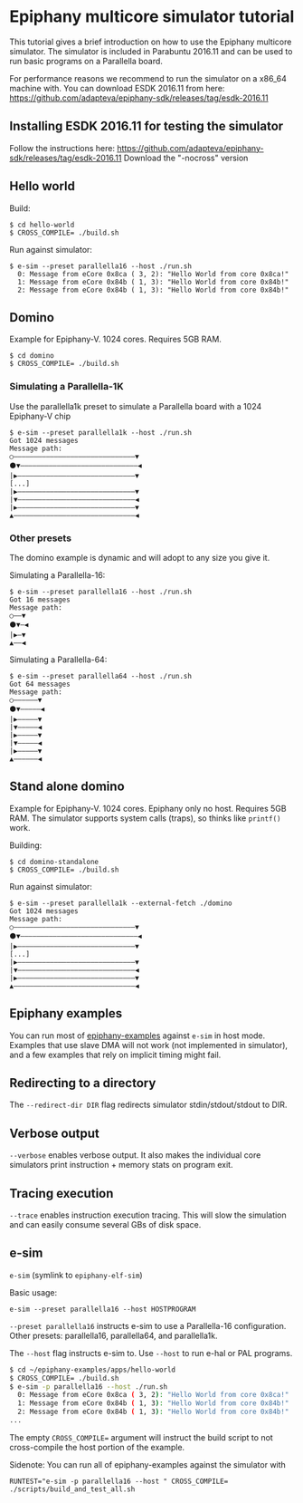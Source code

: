 # Epiphany multicore simulator tutorial

This tutorial gives a brief introduction on how to use the Epiphany multicore
simulator. The simulator is included in Parabuntu 2016.11 and can be used to
run basic programs on a Parallella board.

For performance reasons we recommend to run the simulator on a x86_64 machine with.
You can download ESDK 2016.11 from here:  
https://github.com/adapteva/epiphany-sdk/releases/tag/esdk-2016.11

## Installing ESDK 2016.11 for testing the simulator

Follow the instructions here:
https://github.com/adapteva/epiphany-sdk/releases/tag/esdk-2016.11
Download the "-nocross" version

## Hello world

Build:  
```
$ cd hello-world
$ CROSS_COMPILE= ./build.sh
```

Run against simulator:
```
$ e-sim --preset parallella16 --host ./run.sh
  0: Message from eCore 0x8ca ( 3, 2): "Hello World from core 0x8ca!"
  1: Message from eCore 0x84b ( 1, 3): "Hello World from core 0x84b!"
  2: Message from eCore 0x84b ( 1, 3): "Hello World from core 0x84b!"
```

## Domino

Example for Epiphany-V. 1024 cores. Requires 5GB RAM.

```
$ cd domino
$ CROSS_COMPILE= ./build.sh
```

### Simulating a Parallella-1K

Use the parallella1k preset to simulate a Parallella board with a 1024 Epiphany-V chip

```
$ e-sim --preset parallella1k --host ./run.sh
Got 1024 messages
Message path:
○——————————————————————————————▼
⚫▼—————————————————————————————◀
|▶—————————————————————————————▼
[...]
|▶—————————————————————————————▼
|▼—————————————————————————————◀
|▶—————————————————————————————▼
▲——————————————————————————————◀
```

### Other presets

The domino example is dynamic and will adopt to any size you give it.

Simulating a Parallella-16:  
```
$ e-sim --preset parallella16 --host ./run.sh
Got 16 messages
Message path:
○——▼
⚫▼—◀
|▶—▼
▲——◀
```

Simulating a Parallella-64:  
```
$ e-sim --preset parallella64 --host ./run.sh
Got 64 messages
Message path:
○——————▼
⚫▼—————◀
|▶—————▼
|▼—————◀
|▶—————▼
|▼—————◀
|▶—————▼
▲——————◀
```

## Stand alone domino

Example for Epiphany-V. 1024 cores. Epiphany only no host. Requires 5GB RAM.
The simulator supports system calls (traps), so thinks like `printf()` work.

Building:  
```
$ cd domino-standalone
$ CROSS_COMPILE= ./build.sh
```

Run against simulator:  

```
$ e-sim --preset parallella1k --external-fetch ./domino
Got 1024 messages
Message path:
○——————————————————————————————▼
⚫▼—————————————————————————————◀
|▶—————————————————————————————▼
[...]
|▶—————————————————————————————▼
|▼—————————————————————————————◀
|▶—————————————————————————————▼
▲——————————————————————————————◀
```

## Epiphany examples

You can run most of
[epiphany-examples](https://github.com/parallella/epiphany-examples) against
`e-sim` in host mode. Examples that use slave DMA will not work (not
implemented in simulator), and a few examples that rely on implicit timing
might fail.

## Redirecting to a directory

The `--redirect-dir DIR` flag redirects simulator stdin/stdout/stdout to DIR.

## Verbose output

`--verbose` enables verbose output. It also makes the individual core
simulators print instruction + memory stats on program exit.

## Tracing execution

`--trace` enables instruction execution tracing. This will slow the simulation
and can easily consume several GBs of disk space.

## e-sim
`e-sim` (symlink to `epiphany-elf-sim`)

Basic usage:  
```
e-sim --preset parallella16 --host HOSTPROGRAM
```

`--preset parallella16` instructs e-sim to use a Parallella-16 configuration.  
Other presets: parallella16, parallella64, and parallella1k.  

The `--host` flag instructs e-sim to. Use `--host` to run e-hal or PAL programs.


```sh
$ cd ~/epiphany-examples/apps/hello-world
$ CROSS_COMPILE= ./build.sh
$ e-sim -p parallella16 --host ./run.sh
  0: Message from eCore 0x8ca ( 3, 2): "Hello World from core 0x8ca!"
  1: Message from eCore 0x84b ( 1, 3): "Hello World from core 0x84b!"
  2: Message from eCore 0x84b ( 1, 3): "Hello World from core 0x84b!"
...
```
The empty `CROSS_COMPILE=` argument will instruct the build script to not
cross-compile the host portion of the example.

Sidenote:
You can run all of epiphany-examples against the simulator with
```
RUNTEST="e-sim -p parallella16 --host " CROSS_COMPILE= ./scripts/build_and_test_all.sh
```

